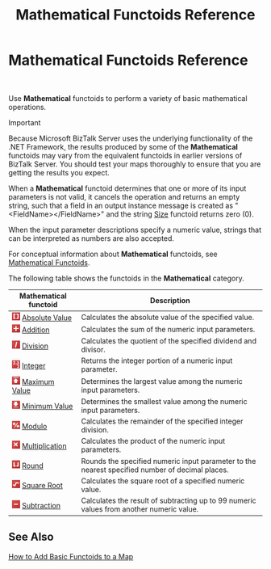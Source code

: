 ﻿---
title: Mathematical Functoids Reference
TOCTitle: Mathematical Functoids Reference
ms:assetid: 4346ed03-172f-4182-9219-8e2e06f88867
ms:mtpsurl: https://msdn.microsoft.com/en-us/library/Aa559820(v=BTS.80)
ms:contentKeyID: 51527596
ms.date: 08/30/2017
mtps_version: v=BTS.80
---

# Mathematical Functoids Reference

 

Use **Mathematical** functoids to perform a variety of basic mathematical operations.


> [!IMPORTANT]
> <P>Because Microsoft BizTalk Server uses the underlying functionality of the .NET Framework, the results produced by some of the <STRONG>Mathematical</STRONG> functoids may vary from the equivalent functoids in earlier versions of BizTalk Server. You should test your maps thoroughly to ensure that you are getting the results you expect.</P>



When a **Mathematical** functoid determines that one or more of its input parameters is not valid, it cancels the operation and returns an empty string, such that a field in an output instance message is created as "\<FieldName\>\</FieldName\>" and the string [Size](size-functoid.md) functoid returns zero (0).

When the input parameter descriptions specify a numeric value, strings that can be interpreted as numbers are also accepted.

For conceptual information about **Mathematical** functoids, see [Mathematical Functoids](https://msdn.microsoft.com/en-us/library/aa559213\(v=bts.80\)).

The following table shows the functoids in the **Mathematical** category.

<table>
<thead>
<tr class="header">
<th>Mathematical functoid</th>
<th>Description</th>
</tr>
</thead>
<tbody>
<tr class="odd">
<td><img src="images/Aa561898.f16947e6-6c6e-4a38-bc1f-446d8e0d2e17(BTS.80).jpeg" /> <a href="absolute-value-functoid.md">Absolute Value</a></td>
<td>Calculates the absolute value of the specified value.</td>
</tr>
<tr class="even">
<td><img src="images/Aa560388.f6095b67-496f-4c2d-bf90-0480f18d4b5a(BTS.80).jpeg" /> <a href="addition-functoid.md">Addition</a></td>
<td>Calculates the sum of the numeric input parameters.</td>
</tr>
<tr class="odd">
<td><img src="images/Aa578425.9a73420a-40d6-4dc4-8b06-4cb1c2b2afd4(BTS.80).jpeg" /> <a href="division-functoid.md">Division</a></td>
<td>Calculates the quotient of the specified dividend and divisor.</td>
</tr>
<tr class="even">
<td><img src="images/Aa560329.93d37f07-a527-4d12-8872-d7856e652c34(BTS.80).jpeg" /> <a href="integer-functoid.md">Integer</a></td>
<td>Returns the integer portion of a numeric input parameter.</td>
</tr>
<tr class="odd">
<td><img src="images/Aa559820.ae1a9133-f2fe-4b48-b33f-ee2ed97737de(BTS.80).jpeg" /> <a href="maximum-value-functoid.md">Maximum Value</a></td>
<td>Determines the largest value among the numeric input parameters.</td>
</tr>
<tr class="even">
<td><img src="images/Aa561708.6635d089-292f-447f-b612-984e0b969c46(BTS.80).jpeg" /> <a href="minimum-value-functoid.md">Minimum Value</a></td>
<td>Determines the smallest value among the numeric input parameters.</td>
</tr>
<tr class="odd">
<td><img src="images/Aa578260.03bb8442-536b-466d-b7ee-dac5a21f28f5(BTS.80).jpeg" /> <a href="modulo-functoid.md">Modulo</a></td>
<td>Calculates the remainder of the specified integer division.</td>
</tr>
<tr class="even">
<td><img src="images/Aa547077.9a5b9d47-f92f-4aa9-a893-4fe748de4ea5(BTS.80).jpeg" /> <a href="multiplication-functoid.md">Multiplication</a></td>
<td>Calculates the product of the numeric input parameters.</td>
</tr>
<tr class="odd">
<td><img src="images/Aa577673.ff25c636-ba90-404f-a911-eee519eade0c(BTS.80).jpeg" /> <a href="round-functoid.md">Round</a></td>
<td>Rounds the specified numeric input parameter to the nearest specified number of decimal places.</td>
</tr>
<tr class="even">
<td><img src="images/Aa559035.ee5224d4-3eaa-45d7-81ae-9909f2a21126(BTS.80).jpeg" /> <a href="square-root-functoid.md">Square Root</a></td>
<td>Calculates the square root of a specified numeric value.</td>
</tr>
<tr class="odd">
<td><img src="images/Aa558800.3ff3db5e-b89d-46fa-aadb-3966ac9eea56(BTS.80).jpeg" /> <a href="subtraction-functoid.md">Subtraction</a></td>
<td>Calculates the result of subtracting up to 99 numeric values from another numeric value.</td>
</tr>
</tbody>
</table>


## See Also

[How to Add Basic Functoids to a Map](https://msdn.microsoft.com/en-us/library/aa560635\(v=bts.80\))


